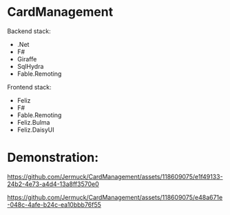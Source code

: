# CardManagement
<div>Backend stack:</div>
<ul>
  <li>.Net</li>
  <li>F#</li>
  <li>Giraffe</li>
  <li>SqlHydra</li>
  <li>Fable.Remoting</li>
</ul>
<div>Frontend stack:</div>
<ul>
  <li>Feliz</li>
  <li>F#</li>
  <li>Fable.Remoting</li>
  <li>Feliz.Bulma</li>
  <li>Feliz.DaisyUI</li>
</ul>
<h1>Demonstration:</h1>




https://github.com/Jermuck/CardManagement/assets/118609075/e1f49133-24b2-4e73-a4d4-13a8ff3570e0





https://github.com/Jermuck/CardManagement/assets/118609075/e48a671e-048c-4afe-b24c-ea10bbb76f55










